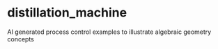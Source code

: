 # distillation_machine
AI generated process control examples to illustrate algebraic geometry concepts 
